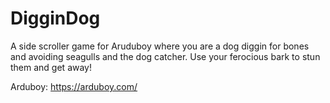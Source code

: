 # DigginDog
A side scroller game for Aruduboy where you are a dog diggin for bones and avoiding seagulls and the dog catcher. Use your ferocious bark to stun them and get away!

Arduboy: https://arduboy.com/
